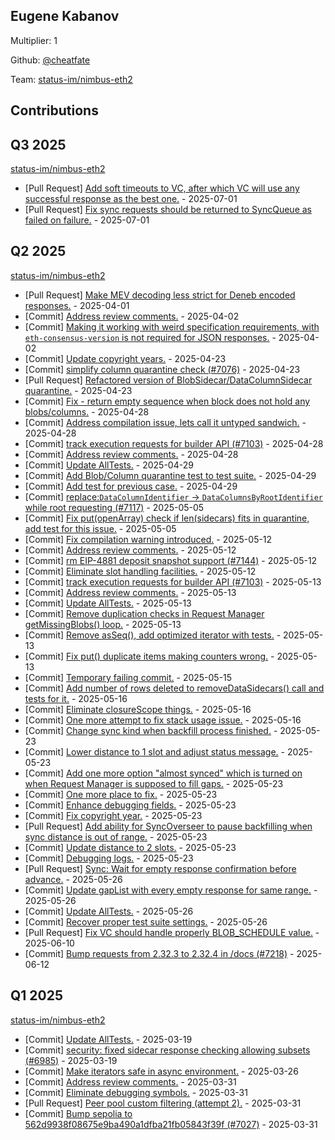 
## Eugene Kabanov
Multiplier: 1

Github: [@cheatfate](https://github.com/cheatfate)

Team: [status-im/nimbus-eth2](https://github.com/status-im/nimbus-eth2/pulls?q=author%3Acheatfate)

## Contributions

## Q3 2025


[status-im/nimbus-eth2](https://github.com/status-im/nimbus-eth2)
* [Pull Request] [Add soft timeouts to VC, after which VC will use any successful response as the best one.](https://github.com/status-im/nimbus-eth2/pull/7276) - 2025-07-01
* [Pull Request] [Fix sync requests should be returned to SyncQueue as failed on failure.](https://github.com/status-im/nimbus-eth2/pull/7275) - 2025-07-01
## Q2 2025


[status-im/nimbus-eth2](https://github.com/status-im/nimbus-eth2)
* [Pull Request] [Make MEV decoding less strict for Deneb encoded responses.](https://github.com/status-im/nimbus-eth2/pull/7045) - 2025-04-01
* [Commit] [Address review comments.](https://github.com/status-im/nimbus-eth2/commit/55e479bc6373c1a98dbe1492b3d339cedec10a0a) - 2025-04-02
* [Commit] [Making it working with weird specification requirements, with `eth-consensus-version` is not required for JSON responses.](https://github.com/status-im/nimbus-eth2/commit/26043cc96118959908a6824cc9506c1fe210ad8f) - 2025-04-02
* [Commit] [Update copyright years.](https://github.com/status-im/nimbus-eth2/commit/a9b0c054edcb806673d4b1282393e4a450785766) - 2025-04-23
* [Commit] [simplify column quarantine check (#7076)](https://github.com/status-im/nimbus-eth2/commit/9e68503aa6a06867e84cc46fa1a14adc2ff318c3) - 2025-04-23
* [Pull Request] [Refactored version of BlobSidecar/DataColumnSidecar quarantine.](https://github.com/status-im/nimbus-eth2/pull/7100) - 2025-04-23
* [Commit] [Fix - return empty sequence when block does not hold any blobs/columns.](https://github.com/status-im/nimbus-eth2/commit/bc345d71215d7f9d6d2a2e4b7e0b4cd4001a0fa6) - 2025-04-28
* [Commit] [Address compilation issue, lets call it untyped sandwich.](https://github.com/status-im/nimbus-eth2/commit/fe29bd65df67e0925cd45259ef67656ee9efad22) - 2025-04-28
* [Commit] [track execution requests for builder API (#7103)](https://github.com/status-im/nimbus-eth2/commit/ab82386b3b2ee25e60ded3fdce934a7ef928528d) - 2025-04-28
* [Commit] [Address review comments.](https://github.com/status-im/nimbus-eth2/commit/96a5b97c4fe046150ae31924a929353e28279df1) - 2025-04-28
* [Commit] [Update AllTests.](https://github.com/status-im/nimbus-eth2/commit/15ac4675cffa1c12feed195d426f9d50c5c4bcb4) - 2025-04-29
* [Commit] [Add Blob/Column quarantine test to test suite.](https://github.com/status-im/nimbus-eth2/commit/a0e504d4de5c00a2f9d9d04b0ce7a8327f295f73) - 2025-04-29
* [Commit] [Add test for previous case.](https://github.com/status-im/nimbus-eth2/commit/4aace607e1c329bd650b1d95326bc65b30d25b45) - 2025-04-29
* [Commit] [replace:`DataColumnIdentifier` -> `DataColumnsByRootIdentifier` while root requesting (#7117)](https://github.com/status-im/nimbus-eth2/commit/94efe335fe5773ad44ae7a46f81940937f7cd50b) - 2025-05-05
* [Commit] [Fix put(openArray) check if len(sidecars) fits in quarantine, add test for this issue.](https://github.com/status-im/nimbus-eth2/commit/55cdd7731abb08b45bfb64ac2bd3e7aa6216d86a) - 2025-05-05
* [Commit] [Fix compilation warning introduced.](https://github.com/status-im/nimbus-eth2/commit/3fc3bc5083d700cf80976ec373495d851432c65b) - 2025-05-12
* [Commit] [Address review comments.](https://github.com/status-im/nimbus-eth2/commit/1c91d9d48fdf369cec4773a3077bc741db1442b9) - 2025-05-12
* [Commit] [rm EIP-4881 deposit snapshot support (#7144)](https://github.com/status-im/nimbus-eth2/commit/55b01674e19de6e2e178a2ca082e2d4aad7309e4) - 2025-05-12
* [Commit] [Eliminate slot handling facilities.](https://github.com/status-im/nimbus-eth2/commit/58a71f1ac728de1167902ca92b368e12c791c21c) - 2025-05-12
* [Commit] [track execution requests for builder API (#7103)](https://github.com/status-im/nimbus-eth2/commit/ab82386b3b2ee25e60ded3fdce934a7ef928528d) - 2025-05-13
* [Commit] [Address review comments.](https://github.com/status-im/nimbus-eth2/commit/d7d6b5304b1f4bc1fa590a3cea880ee246877654) - 2025-05-13
* [Commit] [Update AllTests.](https://github.com/status-im/nimbus-eth2/commit/07ce2126a9ad904eb8dbc91515f4f85c53da7607) - 2025-05-13
* [Commit] [Remove duplication checks in Request Manager getMissingBlobs() loop.](https://github.com/status-im/nimbus-eth2/commit/995ebf417c6d52c4ec18477b360200bafda78296) - 2025-05-13
* [Commit] [Remove asSeq(), add optimized iterator with tests.](https://github.com/status-im/nimbus-eth2/commit/cda8613fd0b3fa13694737593afdf613a9620350) - 2025-05-13
* [Commit] [Fix put() duplicate items making counters wrong.](https://github.com/status-im/nimbus-eth2/commit/982e62a16019c6ef6ff1d24b240be076be4e4fe0) - 2025-05-13
* [Commit] [Temporary failing commit.](https://github.com/status-im/nimbus-eth2/commit/bc502d53855a7ce3ce7cf436cad9bc87c0f96edf) - 2025-05-15
* [Commit] [Add number of rows deleted to removeDataSidecars() call and tests for it.](https://github.com/status-im/nimbus-eth2/commit/771bca1370e490f24e710027865993f1d79f78ec) - 2025-05-16
* [Commit] [Eliminate closureScope things.](https://github.com/status-im/nimbus-eth2/commit/001aea8338eabeec44c232ed04304310939c8d58) - 2025-05-16
* [Commit] [One more attempt to fix stack usage issue.](https://github.com/status-im/nimbus-eth2/commit/53fcaf371fc4590d59c0e1a0b8c4a953a2f6d378) - 2025-05-16
* [Commit] [Change sync kind when backfill process finished.](https://github.com/status-im/nimbus-eth2/commit/c7c8332921789051a42089ca44b3d07d978b7975) - 2025-05-23
* [Commit] [Lower distance to 1 slot and adjust status message.](https://github.com/status-im/nimbus-eth2/commit/185574247990281fa4e6c29cc437ac6f1fd43252) - 2025-05-23
* [Commit] [Add one more option "almost synced" which is turned on when Request Manager is supposed to fill gaps.](https://github.com/status-im/nimbus-eth2/commit/4b9aea1a20d5ce425fbec8d6a71f582a5a2079df) - 2025-05-23
* [Commit] [One more place to fix.](https://github.com/status-im/nimbus-eth2/commit/0d8b6136bdd916b79bec8f5fa160848d88f0f3c9) - 2025-05-23
* [Commit] [Enhance debugging fields.](https://github.com/status-im/nimbus-eth2/commit/5cc7d81e2426ece34c6bfe1dc887795ab93c4e29) - 2025-05-23
* [Commit] [Fix copyright year.](https://github.com/status-im/nimbus-eth2/commit/3b5d4958bab7612f33980c6687d4fe1c4f913bcf) - 2025-05-23
* [Pull Request] [Add ability for SyncOverseer to pause backfilling when sync distance is out of range.](https://github.com/status-im/nimbus-eth2/pull/7191) - 2025-05-23
* [Commit] [Update distance to 2 slots.](https://github.com/status-im/nimbus-eth2/commit/239baa6e848f595ad9079c8336db79940f2c1a03) - 2025-05-23
* [Commit] [Debugging logs.](https://github.com/status-im/nimbus-eth2/commit/68a2c91497b7046228e3cd4d46301b8a9feb0b4b) - 2025-05-23
* [Pull Request] [Sync: Wait for empty response confirmation before advance.](https://github.com/status-im/nimbus-eth2/pull/7197) - 2025-05-26
* [Commit] [Update gapList with every empty response for same range.](https://github.com/status-im/nimbus-eth2/commit/789548244e7c64a9a5710b983f4129bc4819ec4d) - 2025-05-26
* [Commit] [Update AllTests.](https://github.com/status-im/nimbus-eth2/commit/e8c61191efb27ff2bc1624831a542434c32f448e) - 2025-05-26
* [Commit] [Recover proper test suite settings.](https://github.com/status-im/nimbus-eth2/commit/d19840783d97610f1b37b49bc2c69637809b5c88) - 2025-05-26
* [Pull Request] [Fix VC should handle properly BLOB_SCHEDULE value.](https://github.com/status-im/nimbus-eth2/pull/7219) - 2025-06-10
* [Commit] [Bump requests from 2.32.3 to 2.32.4 in /docs (#7218)](https://github.com/status-im/nimbus-eth2/commit/cacb7acdd1519b273f25df3b2af63f0769c52e3c) - 2025-06-12
## Q1 2025

[status-im/nimbus-eth2](https://github.com/status-im/nimbus-eth2)
* [Commit] [Update AllTests.](https://github.com/status-im/nimbus-eth2/commit/6bf1aef9a9bb21e53eeba4631b62a586e08de11d) - 2025-03-19
* [Commit] [security: fixed sidecar response checking allowing subsets (#6985)](https://github.com/status-im/nimbus-eth2/commit/1efa99bf72fec7c7d2fecab764f30eaf9c24b72a) - 2025-03-19
* [Commit] [Make iterators safe in async environment.](https://github.com/status-im/nimbus-eth2/commit/7d16d1fc1f882fff6fb43815947cf7bb83e0029a) - 2025-03-26
* [Commit] [Address review comments.](https://github.com/status-im/nimbus-eth2/commit/c914cb132557ccb1a0c147498fa6875739f3afbf) - 2025-03-31
* [Commit] [Eliminate debugging symbols.](https://github.com/status-im/nimbus-eth2/commit/6a631549db1013f3c5ecdcd4cd77733017fee3f2) - 2025-03-31
* [Pull Request] [Peer pool custom filtering (attempt 2).](https://github.com/status-im/nimbus-eth2/pull/7040) - 2025-03-31
* [Commit] [Bump sepolia to 562d9938f08675e9ba490a1dfba21fb05843f39f (#7027)](https://github.com/status-im/nimbus-eth2/commit/3b094a1c0fdf135408f513d358a3a18ee17df341) - 2025-03-31
